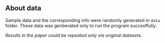 ## About data

Sample data and the corresponding info were randomly generated in `data` folder.
These data was genberated only to run the program succesffully.

*Results in the paper could be repeated only via original datasets.*